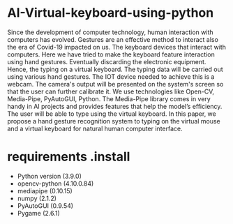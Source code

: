 # AI-Virtual-keyboard-using-python
Since the development of computer technology, human interaction with computers has evolved. Gestures are an effective method to interact also the era of Covid-19 impacted on us. The keyboard devices that interact with computers. Here we have tried to make the keyboard feature interaction using hand gestures. Eventually discarding the electronic equipment. Hence, the typing on a virtual keyboard. The typing data will be carried out using various hand gestures. The IOT device needed to achieve this is a webcam. The camera's output will be presented on the system's screen so that the user can further calibrate it. We use technologies like Open-CV, Media-Pipe, PyAutoGUI, Python. The Media-Pipe library comes in very handy in AI projects and provides features that help the model’s efficiency. The user will be able to type using the virtual keyboard. In this paper, we propose a hand gesture recognition system to typing on the virtual mouse and a virtual keyboard for natural human computer interface.

# requirements .install
 - Python version (3.9.0)
 - opencv-python (4.10.0.84)
 - mediapipe (0.10.15)
 - numpy (2.1.2)
 - PyAutoGUI (0.9.54)
 - Pygame (2.6.1)
